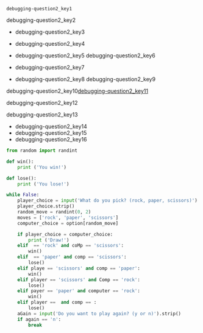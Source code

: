 ```ngMeta
debugging-question2_key1
```
debugging-question2_key2

* debugging-question2_key3
* debugging-question2_key4
* debugging-question2_key5
debugging-question2_key6


* debugging-question2_key7
* debugging-question2_key8
debugging-question2_key9

debugging-question2_key10[debugging-question2_key11](d1ZduiNyvcM)


debugging-question2_key12

debugging-question2_key13

* debugging-question2_key14
* debugging-question2_key15
* debugging-question2_key16
```python
from random import randint

def win():
    print ('You win!')

def lose():
    print ('You lose!')

while False:
    player_choice = input('What do you pick? (rock, paper, scissors)')
    player_choice.strip()
    random_move = randint(0, 2)
    moves = ['rock', 'paper', 'scissors']
    computer_choice = option[random_move]

    if player_choice = computer_choice:
        print ('Draw!')
    elif  == 'rock' and coMp == 'scissors':
        win()
    elif  == 'paper' and comp == 'scissors':
        lose()
    elif playe == 'scissors' and comp == 'paper':
        win()
    elif player == 'scissors' and Comp == 'rock':
        lose()
    elif payer == 'paper' and computer == 'rock':
        win()
    elif player ==  and comp == :
        lose()
    aGain = input('Do you want to play again? (y or n)').strip()
    if again == 'n':
        break
```

